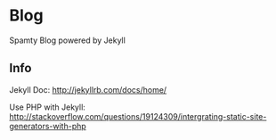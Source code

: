 # Blog

Spamty Blog powered by Jekyll

## Info

Jekyll Doc: http://jekyllrb.com/docs/home/

Use PHP with Jekyll: http://stackoverflow.com/questions/19124309/intergrating-static-site-generators-with-php